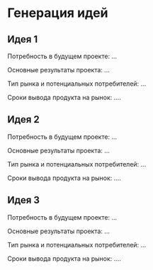 # Генерация идей
## Идея 1
Потребность в будущем проекте: ...

Основные результаты проекта: ...

Тип рынка и потенциальных потребителей: ...

Сроки вывода продукта на рынок: ....
## Идея 2
Потребность в будущем проекте: ...

Основные результаты проекта: ...

Тип рынка и потенциальных потребителей: ...

Сроки вывода продукта на рынок: ....
## Идея 3
Потребность в будущем проекте: ...

Основные результаты проекта: ...

Тип рынка и потенциальных потребителей: ...

Сроки вывода продукта на рынок: ....
